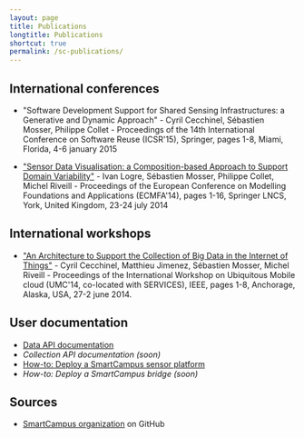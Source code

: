 ```yaml
---
layout: page
title: Publications
longtitle: Publications
shortcut: true
permalink: /sc-publications/
---
```


## International conferences

* "Software Development Support for Shared Sensing Infrastructures: a Generative and Dynamic Approach" - Cyril Cecchinel, Sébastien Mosser, Philippe Collet - Proceedings of the 14th International Conference on Software Reuse (ICSR'15), Springer, pages 1-8, Miami, Florida, 4-6 january 2015

* ["Sensor Data Visualisation: a Composition-based Approach to Support Domain Variability"](http://www.i3s.unice.fr/~mosser/_media/research/ecmfa14.pdf) - Ivan Logre, Sébastien Mosser, Philippe Collet, Michel Riveill - Proceedings of the European Conference on Modelling Foundations and Applications (ECMFA'14), pages 1-16, Springer LNCS, York, United Kingdom, 23-24 july 2014

## International workshops

* ["An Architecture to Support the Collection of Big Data in the Internet of Things"](http://www.i3s.unice.fr/~mosser/_media/research/umc14.pdf) - Cyril Cecchinel, Matthieu Jimenez, Sébastien Mosser, Michel Riveill - Proceedings of the International Workshop on Ubiquitous Mobile cloud (UMC'14, co-located with SERVICES), IEEE, pages 1-8, Anchorage, Alaska, USA, 27-2 june 2014.

## User documentation

* [Data API documentation](https://docs.google.com/document/d/1r3krx-U56LGHZQtTPgR5YPahJ3p-uxDfOuJaXZXfRv8/pub)
* *Collection API documentation (soon)*
* [How-to: Deploy a SmartCampus sensor platform](https://github.com/SmartCampus/ArduinoSensorServer/wiki/How-to:-Deploy-an-Arduino-Node)
* *How-to: Deploy a SmartCampus bridge (soon)*

## Sources

* [SmartCampus organization](https://github.com/SmartCampus) on GitHub